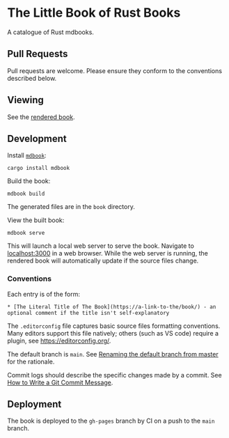 # The Little Book of Rust Books

A catalogue of Rust mdbooks.

## Pull Requests

Pull requests are welcome. Please ensure they conform to the conventions described below.

## Viewing

See the [rendered book](https://lborb.github.io/book/).

## Development

Install [`mdbook`](https://github.com/rust-lang/mdBook):
```
cargo install mdbook
```

Build the book:
```
mdbook build
```
The generated files are in the `book` directory.

View the built book:
```
mdbook serve
```
This will launch a local web server to serve the book. Navigate to
[localhost:3000](http://localhost:3000/) in a web browser. While the web server
is running, the rendered book will automatically update if the source files
change.

### Conventions

Each entry is of the form:
```
* [The Literal Title of The Book](https://a-link-to-the/book/) - an optional comment if the title isn't self-explanatory
```

The `.editorconfig` file captures basic source files formatting conventions.
Many editors support this file natively; others (such as VS code) require a plugin, see https://editorconfig.org/.

The default branch is `main`. See [Renaming the default branch from master](https://github.com/github/renaming) for the rationale.

Commit logs should describe the specific changes made by a commit. See [How to Write a Git Commit Message](https://chris.beams.io/posts/git-commit/).

## Deployment

The book is deployed to the `gh-pages` branch by CI on a push to the `main`
branch.
